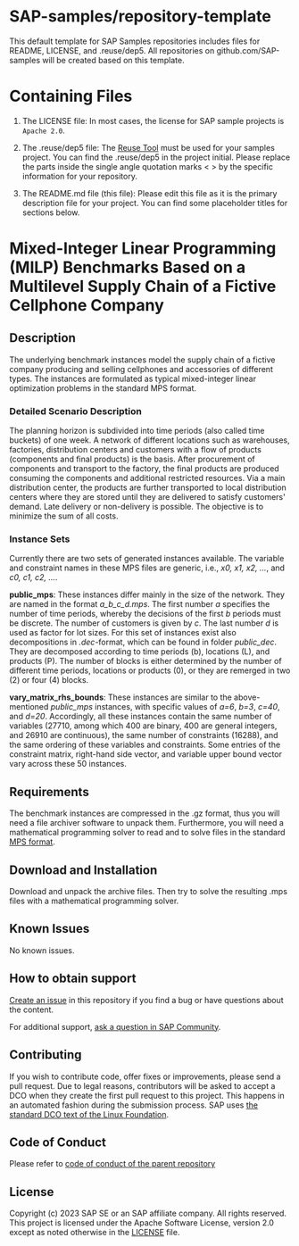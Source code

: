 # SAP-samples/repository-template
This default template for SAP Samples repositories includes files for README, LICENSE, and .reuse/dep5. All repositories on github.com/SAP-samples will be created based on this template.

# Containing Files

1. The LICENSE file:
In most cases, the license for SAP sample projects is `Apache 2.0`.

2. The .reuse/dep5 file: 
The [Reuse Tool](https://reuse.software/) must be used for your samples project. You can find the .reuse/dep5 in the project initial. Please replace the parts inside the single angle quotation marks < > by the specific information for your repository.

3. The README.md file (this file):
Please edit this file as it is the primary description file for your project. You can find some placeholder titles for sections below.

# Mixed-Integer Linear Programming (MILP) Benchmarks Based on a Multilevel Supply Chain of a Fictive Cellphone Company

<!--- Register repository https://api.reuse.software/register, then add REUSE badge:
[![REUSE status](https://api.reuse.software/badge/github.com/SAP-samples/REPO-NAME)](https://api.reuse.software/info/github.com/SAP-samples/REPO-NAME)
-->

## Description
The underlying benchmark instances model the supply chain of a fictive company producing and selling cellphones and accessories of different types. The instances are formulated as typical mixed-integer linear optimization problems in the standard MPS format.

### Detailed Scenario Description
The planning horizon is subdivided into time periods (also called time buckets) of one week. A network of different locations such as warehouses, factories, distribution centers and customers with a flow of products (components and final products) is the basis. After procurement of components and transport to the factory, the final products are produced consuming the components and additional restricted resources. Via a main distribution center, the products are further transported to local distribution centers where they are stored until they are delivered to satisfy customers' demand. Late delivery or non-delivery is possible. The objective is to minimize the sum of all costs.

### Instance Sets
Currently there are two sets of generated instances available. The variable and constraint names in these MPS files are generic, i.e., *x0, x1, x2, ...*, and *c0, c1, c2, ...*. 

**public_mps**: 
These instances differ mainly in the size of the network. They are named in the format *a_b_c_d.mps*. The first number *a* specifies the number of time periods, whereby the decisions of the first *b* periods must be discrete. The number of customers is given by *c*. The last number *d* is used as factor for lot sizes. For this set of instances exist also decompositions in *.dec*-format, which can be found in folder *public_dec*. They are decomposed according to time periods (b), locations (L), and products (P). The number of blocks is either determined by the number of different time periods, locations or products (0), or they are remerged in two (2) or four (4) blocks.

**vary_matrix_rhs_bounds**: 
These instances are similar to the above-mentioned *public_mps* instances, with specific values of *a=6*, *b=3*, *c=40*, and *d=20*. Accordingly, all these instances contain the same number of variables (27710, among which 400 are binary, 400 are general integers, and 26910 are continuous), the same number of constraints (16288), and the same ordering of these variables and constraints. Some entries of the constraint matrix, right-hand side vector, and variable upper bound vector vary across these 50 instances.

## Requirements
The benchmark instances are compressed in the .gz format, thus you will need a file archiver software to unpack them. Furthermore, you will need a mathematical programming solver to read and to solve files in the standard [MPS format](https://en.wikipedia.org/wiki/MPS_(format)).

## Download and Installation
Download and unpack the archive files. Then try to solve the resulting .mps files with a mathematical programming solver.

## Known Issues
No known issues.

## How to obtain support
[Create an issue](https://github.com/SAP-samples/<repository-name>/issues) in this repository if you find a bug or have questions about the content. 

For additional support, [ask a question in SAP Community](https://answers.sap.com/questions/ask.html).

## Contributing
If you wish to contribute code, offer fixes or improvements, please send a pull request. Due to legal reasons, contributors will be asked to accept a DCO when they create the first pull request to this project. This happens in an automated fashion during the submission process. SAP uses [the standard DCO text of the Linux Foundation](https://developercertificate.org/).

## Code of Conduct
Please refer to [code of conduct of the parent repository](https://github.com/SAP-samples/.github/blob/main/CODE_OF_CONDUCT.md)

## License
Copyright (c) 2023 SAP SE or an SAP affiliate company. All rights reserved. This project is licensed under the Apache Software License, version 2.0 except as noted otherwise in the [LICENSE](LICENSE) file.
